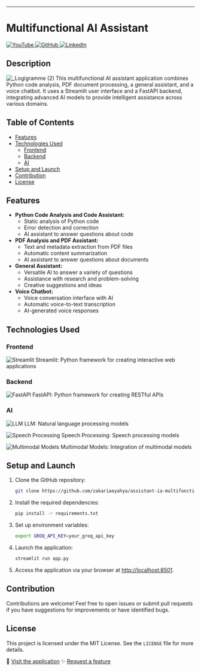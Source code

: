 
---

# Multifunctional AI Assistant
<p>
  <a href="https://www.youtube.com/watch?v=388w5UptraQ&t=99s">
    <img src="https://img.shields.io/badge/YouTube-FF0000?style=for-the-badge&logo=youtube&logoColor=white" alt="YouTube">
  </a>
  <a href="https://github.com/zakariaeyahya/assistant-ia-multifonction">
    <img src="https://img.shields.io/badge/GitHub-181717?style=for-the-badge&logo=github&logoColor=white" alt="GitHub">
  </a>
  <a href="https://www.linkedin.com/in/zakariae-yahya/">
    <img src="https://img.shields.io/badge/LinkedIn-0077B5?style=for-the-badge&logo=linkedin&logoColor=white" alt="LinkedIn">
  </a>
</p>

## Description
![_Logigramme (2)](https://github.com/user-attachments/assets/2b513da3-128c-4e92-b3e3-7360d0fc30f5)
This multifunctional AI assistant application combines Python code analysis, PDF document processing, a general assistant, and a voice chatbot. It uses a Streamlit user interface and a FastAPI backend, integrating advanced AI models to provide intelligent assistance across various domains.

## Table of Contents
- [Features](#features)
- [Technologies Used](#technologies-used)
  - [Frontend](#frontend)
  - [Backend](#backend)
  - [AI](#ai)
- [Setup and Launch](#setup-and-launch)
- [Contribution](#contribution)
- [License](#license)

## Features
- **Python Code Analysis and Code Assistant:**
  - Static analysis of Python code
  - Error detection and correction
  - AI assistant to answer questions about code
- **PDF Analysis and PDF Assistant:**
  - Text and metadata extraction from PDF files
  - Automatic content summarization
  - AI assistant to answer questions about documents
- **General Assistant:**
  - Versatile AI to answer a variety of questions
  - Assistance with research and problem-solving
  - Creative suggestions and ideas
- **Voice Chatbot:**
  - Voice conversation interface with AI
  - Automatic voice-to-text transcription
  - AI-generated voice responses

## Technologies Used
### Frontend
![Streamlit](https://img.shields.io/badge/Streamlit-FF4B4B?style=for-the-badge&logo=streamlit&logoColor=white)
Streamlit: Python framework for creating interactive web applications

### Backend
![FastAPI](https://img.shields.io/badge/FastAPI-009688?style=for-the-badge&logo=fastapi&logoColor=white)
FastAPI: Python framework for creating RESTful APIs

### AI
![LLM](https://img.shields.io/badge/LLM-4B0082?style=for-the-badge&logo=openai&logoColor=white)
LLM: Natural language processing models

![Speech Processing](https://img.shields.io/badge/Speech_Processing-FF6F61?style=for-the-badge&logo=audiomack&logoColor=white)
Speech Processing: Speech processing models

![Multimodal Models](https://img.shields.io/badge/Multimodal_Models-6236FF?style=for-the-badge&logo=tensorflow&logoColor=white)
Multimodal Models: Integration of multimodal models

## Setup and Launch
1. Clone the GitHub repository:
   ```bash
   git clone https://github.com/zakariaeyahya/assistant-ia-multifonction.git
   ```
2. Install the required dependencies:
   ```bash
   pip install -r requirements.txt
   ```
3. Set up environment variables:
   ```bash
   export GROQ_API_KEY=your_groq_api_key
   ```
4. Launch the application:
   ```bash
   streamlit run app.py
   ```
5. Access the application via your browser at [http://localhost:8501](http://localhost:8501).

## Contribution
Contributions are welcome! Feel free to open issues or submit pull requests if you have suggestions for improvements or have identified bugs.

## License
This project is licensed under the MIT License. See the `LICENSE` file for more details.

🌟 [Visit the application](http://localhost:8501)
✨ [Request a feature](https://github.com/zakariaeyahya/assistant-ia-multifonction)

